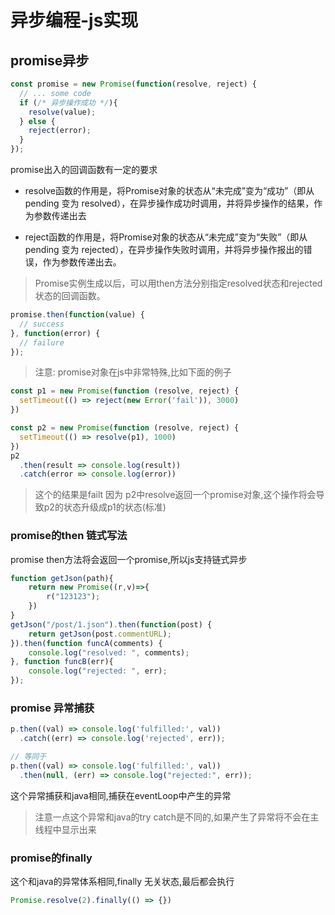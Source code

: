 # 异步编程-js实现

## promise异步

```javascript
const promise = new Promise(function(resolve, reject) {
  // ... some code
  if (/* 异步操作成功 */){
    resolve(value);
  } else {
    reject(error);
  }
});
```

promise出入的回调函数有一定的要求

- resolve函数的作用是，将Promise对象的状态从“未完成”变为“成功”（即从 pending 变为 resolved），在异步操作成功时调用，并将异步操作的结果，作为参数传递出去

- reject函数的作用是，将Promise对象的状态从“未完成”变为“失败”（即从 pending 变为 rejected），在异步操作失败时调用，并将异步操作报出的错误，作为参数传递出去。

> Promise实例生成以后，可以用then方法分别指定resolved状态和rejected状态的回调函数。


```javascript
promise.then(function(value) {
  // success
}, function(error) {
  // failure
});
```

> 注意: promise对象在js中非常特殊,比如下面的例子

```JavaScript
const p1 = new Promise(function (resolve, reject) {
  setTimeout(() => reject(new Error('fail')), 3000)
})

const p2 = new Promise(function (resolve, reject) {
  setTimeout(() => resolve(p1), 1000)
})
p2
  .then(result => console.log(result))
  .catch(error => console.log(error))
```

> 这个的结果是failt 因为 p2中resolve返回一个promise对象,这个操作将会导致p2的状态升级成p1的状态(标准)

### promise的then 链式写法

promise then方法将会返回一个promise,所以js支持链式异步

```javascript
function getJson(path){
    return new Promise((r,v)=>{
        r("123123");
    })
}
getJson("/post/1.json").then(function(post) {
    return getJson(post.commentURL);
}).then(function funcA(comments) {
    console.log("resolved: ", comments);
}, function funcB(err){
    console.log("rejected: ", err);
});
```

### promise 异常捕获

```javascript
p.then((val) => console.log('fulfilled:', val))
  .catch((err) => console.log('rejected', err));

// 等同于
p.then((val) => console.log('fulfilled:', val))
  .then(null, (err) => console.log("rejected:", err));
```

这个异常捕获和java相同,捕获在eventLoop中产生的异常

> 注意一点这个异常和java的try catch是不同的,如果产生了异常将不会在主线程中显示出来

### promise的finally

这个和java的异常体系相同,finally 无关状态,最后都会执行

```javascript
Promise.resolve(2).finally(() => {})
```

